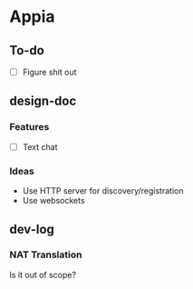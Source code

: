 # Appia

## To-do

- [ ] Figure shit out

## design-doc

### Features

- [ ] Text chat

### Ideas

- Use HTTP server for discovery/registration
- Use websockets

## dev-log

### NAT Translation

Is it out of scope?
